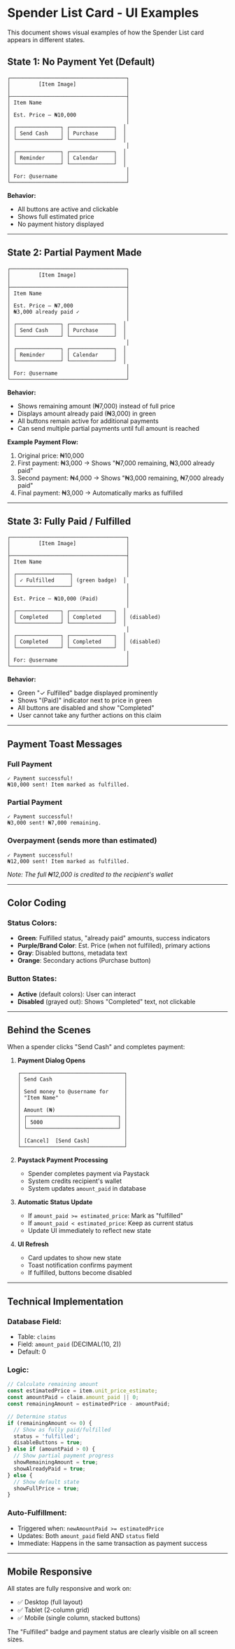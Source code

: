 # Spender List Card - UI Examples

This document shows visual examples of how the Spender List card appears in different states.

## State 1: No Payment Yet (Default)

```
┌─────────────────────────────────────┐
│         [Item Image]                │
│                                     │
├─────────────────────────────────────┤
│ Item Name                           │
│                                     │
│ Est. Price — ₦10,000                │
│                                     │
│ ┌──────────────┐ ┌──────────────┐  │
│ │ Send Cash    │ │ Purchase     │  │
│ └──────────────┘ └──────────────┘  │
│                                     │
│ ┌──────────────┐ ┌──────────────┐  │
│ │ Reminder     │ │ Calendar     │  │
│ └──────────────┘ └──────────────┘  │
│                                     │
│ For: @username                      │
└─────────────────────────────────────┘
```

**Behavior:**
- All buttons are active and clickable
- Shows full estimated price
- No payment history displayed

---

## State 2: Partial Payment Made

```
┌─────────────────────────────────────┐
│         [Item Image]                │
│                                     │
├─────────────────────────────────────┤
│ Item Name                           │
│                                     │
│ Est. Price — ₦7,000                 │
│ ₦3,000 already paid ✓               │
│                                     │
│ ┌──────────────┐ ┌──────────────┐  │
│ │ Send Cash    │ │ Purchase     │  │
│ └──────────────┘ └──────────────┘  │
│                                     │
│ ┌──────────────┐ ┌──────────────┐  │
│ │ Reminder     │ │ Calendar     │  │
│ └──────────────┘ └──────────────┘  │
│                                     │
│ For: @username                      │
└─────────────────────────────────────┘
```

**Behavior:**
- Shows remaining amount (₦7,000) instead of full price
- Displays amount already paid (₦3,000) in green
- All buttons remain active for additional payments
- Can send multiple partial payments until full amount is reached

**Example Payment Flow:**
1. Original price: ₦10,000
2. First payment: ₦3,000 → Shows "₦7,000 remaining, ₦3,000 already paid"
3. Second payment: ₦4,000 → Shows "₦3,000 remaining, ₦7,000 already paid"
4. Final payment: ₦3,000 → Automatically marks as fulfilled

---

## State 3: Fully Paid / Fulfilled

```
┌─────────────────────────────────────┐
│         [Item Image]                │
│                                     │
├─────────────────────────────────────┤
│ Item Name                           │
│                                     │
│ ┌─────────────────┐                 │
│ │ ✓ Fulfilled     │ (green badge)  │
│ └─────────────────┘                 │
│                                     │
│ Est. Price — ₦10,000 (Paid)         │
│                                     │
│ ┌──────────────┐ ┌──────────────┐  │
│ │ Completed    │ │ Completed    │  │ (disabled)
│ └──────────────┘ └──────────────┘  │
│                                     │
│ ┌──────────────┐ ┌──────────────┐  │
│ │ Completed    │ │ Completed    │  │ (disabled)
│ └──────────────┘ └──────────────┘  │
│                                     │
│ For: @username                      │
└─────────────────────────────────────┘
```

**Behavior:**
- Green "✓ Fulfilled" badge displayed prominently
- Shows "(Paid)" indicator next to price in green
- All buttons are disabled and show "Completed"
- User cannot take any further actions on this claim

---

## Payment Toast Messages

### Full Payment
```
✓ Payment successful!
₦10,000 sent! Item marked as fulfilled.
```

### Partial Payment
```
✓ Payment successful!
₦3,000 sent! ₦7,000 remaining.
```

### Overpayment (sends more than estimated)
```
✓ Payment successful!
₦12,000 sent! Item marked as fulfilled.
```
*Note: The full ₦12,000 is credited to the recipient's wallet*

---

## Color Coding

### Status Colors:
- **Green**: Fulfilled status, "already paid" amounts, success indicators
- **Purple/Brand Color**: Est. Price (when not fulfilled), primary actions
- **Gray**: Disabled buttons, metadata text
- **Orange**: Secondary actions (Purchase button)

### Button States:
- **Active** (default colors): User can interact
- **Disabled** (grayed out): Shows "Completed" text, not clickable

---

## Behind the Scenes

When a spender clicks "Send Cash" and completes payment:

1. **Payment Dialog Opens**
   ```
   ┌─────────────────────────────────┐
   │ Send Cash                       │
   │                                 │
   │ Send money to @username for     │
   │ "Item Name"                     │
   │                                 │
   │ Amount (₦)                      │
   │ ┌─────────────────────────────┐ │
   │ │ 5000                        │ │
   │ └─────────────────────────────┘ │
   │                                 │
   │ [Cancel]  [Send Cash]           │
   └─────────────────────────────────┘
   ```

2. **Paystack Payment Processing**
   - Spender completes payment via Paystack
   - System credits recipient's wallet
   - System updates `amount_paid` in database

3. **Automatic Status Update**
   - If `amount_paid >= estimated_price`: Mark as "fulfilled"
   - If `amount_paid < estimated_price`: Keep as current status
   - Update UI immediately to reflect new state

4. **UI Refresh**
   - Card updates to show new state
   - Toast notification confirms payment
   - If fulfilled, buttons become disabled

---

## Technical Implementation

### Database Field:
- Table: `claims`
- Field: `amount_paid` (DECIMAL(10, 2))
- Default: 0

### Logic:
```javascript
// Calculate remaining amount
const estimatedPrice = item.unit_price_estimate;
const amountPaid = claim.amount_paid || 0;
const remainingAmount = estimatedPrice - amountPaid;

// Determine status
if (remainingAmount <= 0) {
  // Show as fully paid/fulfilled
  status = 'fulfilled';
  disableButtons = true;
} else if (amountPaid > 0) {
  // Show partial payment progress
  showRemainingAmount = true;
  showAlreadyPaid = true;
} else {
  // Show default state
  showFullPrice = true;
}
```

### Auto-Fulfillment:
- Triggered when: `newAmountPaid >= estimatedPrice`
- Updates: Both `amount_paid` field AND `status` field
- Immediate: Happens in the same transaction as payment success

---

## Mobile Responsive

All states are fully responsive and work on:
- ✅ Desktop (full layout)
- ✅ Tablet (2-column grid)
- ✅ Mobile (single column, stacked buttons)

The "Fulfilled" badge and payment status are clearly visible on all screen sizes.
